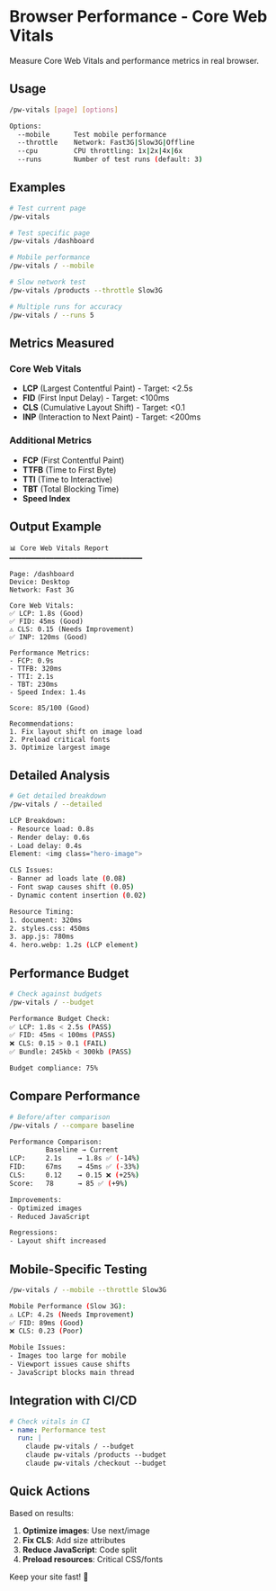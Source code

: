 # Browser Performance - Core Web Vitals

Measure Core Web Vitals and performance metrics in real browser.

## Usage
```bash
/pw-vitals [page] [options]

Options:
  --mobile      Test mobile performance
  --throttle    Network: Fast3G|Slow3G|Offline
  --cpu         CPU throttling: 1x|2x|4x|6x
  --runs        Number of test runs (default: 3)
```

## Examples

```bash
# Test current page
/pw-vitals

# Test specific page
/pw-vitals /dashboard

# Mobile performance
/pw-vitals / --mobile

# Slow network test
/pw-vitals /products --throttle Slow3G

# Multiple runs for accuracy
/pw-vitals / --runs 5
```

## Metrics Measured

### Core Web Vitals
- **LCP** (Largest Contentful Paint) - Target: <2.5s
- **FID** (First Input Delay) - Target: <100ms
- **CLS** (Cumulative Layout Shift) - Target: <0.1
- **INP** (Interaction to Next Paint) - Target: <200ms

### Additional Metrics
- **FCP** (First Contentful Paint)
- **TTFB** (Time to First Byte)
- **TTI** (Time to Interactive)
- **TBT** (Total Blocking Time)
- **Speed Index**

## Output Example

```
📊 Core Web Vitals Report
━━━━━━━━━━━━━━━━━━━━━━━━━━━━━━━━━

Page: /dashboard
Device: Desktop
Network: Fast 3G

Core Web Vitals:
✅ LCP: 1.8s (Good)
✅ FID: 45ms (Good)
⚠️ CLS: 0.15 (Needs Improvement)
✅ INP: 120ms (Good)

Performance Metrics:
- FCP: 0.9s
- TTFB: 320ms
- TTI: 2.1s
- TBT: 230ms
- Speed Index: 1.4s

Score: 85/100 (Good)

Recommendations:
1. Fix layout shift on image load
2. Preload critical fonts
3. Optimize largest image
```

## Detailed Analysis

```bash
# Get detailed breakdown
/pw-vitals / --detailed

LCP Breakdown:
- Resource load: 0.8s
- Render delay: 0.6s
- Load delay: 0.4s
Element: <img class="hero-image">

CLS Issues:
- Banner ad loads late (0.08)
- Font swap causes shift (0.05)
- Dynamic content insertion (0.02)

Resource Timing:
1. document: 320ms
2. styles.css: 450ms
3. app.js: 780ms
4. hero.webp: 1.2s (LCP element)
```

## Performance Budget

```bash
# Check against budgets
/pw-vitals / --budget

Performance Budget Check:
✅ LCP: 1.8s < 2.5s (PASS)
✅ FID: 45ms < 100ms (PASS)
❌ CLS: 0.15 > 0.1 (FAIL)
✅ Bundle: 245kb < 300kb (PASS)

Budget compliance: 75%
```

## Compare Performance

```bash
# Before/after comparison
/pw-vitals / --compare baseline

Performance Comparison:
         Baseline → Current
LCP:     2.1s    → 1.8s ✅ (-14%)
FID:     67ms    → 45ms ✅ (-33%)
CLS:     0.12    → 0.15 ❌ (+25%)
Score:   78      → 85 ✅ (+9%)

Improvements:
- Optimized images
- Reduced JavaScript

Regressions:
- Layout shift increased
```

## Mobile-Specific Testing

```bash
/pw-vitals / --mobile --throttle Slow3G

Mobile Performance (Slow 3G):
⚠️ LCP: 4.2s (Needs Improvement)
✅ FID: 89ms (Good)
❌ CLS: 0.23 (Poor)

Mobile Issues:
- Images too large for mobile
- Viewport issues cause shifts
- JavaScript blocks main thread
```

## Integration with CI/CD

```yaml
# Check vitals in CI
- name: Performance test
  run: |
    claude pw-vitals / --budget
    claude pw-vitals /products --budget
    claude pw-vitals /checkout --budget
```

## Quick Actions

Based on results:
1. **Optimize images**: Use next/image
2. **Fix CLS**: Add size attributes
3. **Reduce JavaScript**: Code split
4. **Preload resources**: Critical CSS/fonts

Keep your site fast! 🚀
